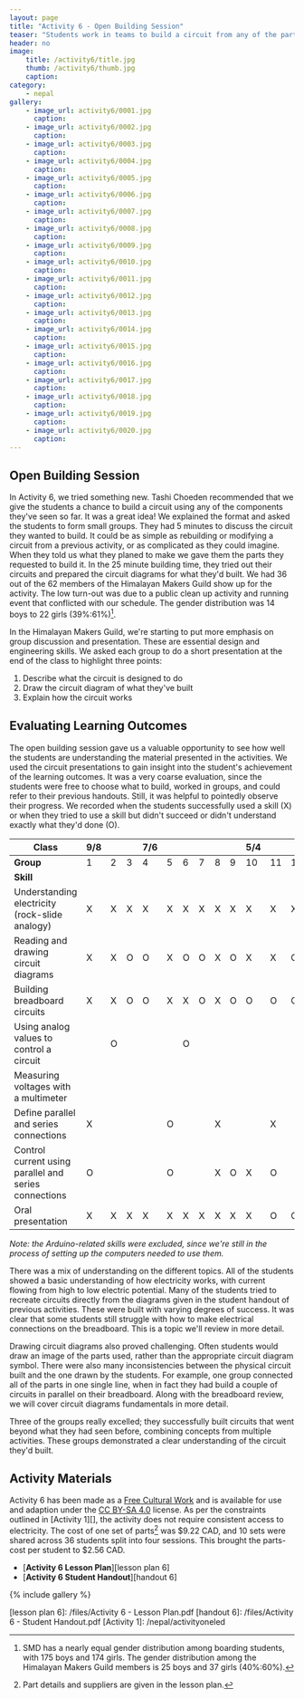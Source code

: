 ```yaml
---
layout: page
title: "Activity 6 - Open Building Session"
teaser: "Students work in teams to build a circuit from any of the parts they've seen so far, and we do a coarse evaluation of the learning outcomes."
header: no
image: 
    title: /activity6/title.jpg
    thumb: /activity6/thumb.jpg
    caption: 
category:
    - nepal
gallery:
    - image_url: activity6/0001.jpg
      caption: 
    - image_url: activity6/0002.jpg
      caption: 
    - image_url: activity6/0003.jpg
      caption:    
    - image_url: activity6/0004.jpg
      caption: 
    - image_url: activity6/0005.jpg
      caption: 
    - image_url: activity6/0006.jpg
      caption: 
    - image_url: activity6/0007.jpg
      caption: 
    - image_url: activity6/0008.jpg
      caption:
    - image_url: activity6/0009.jpg
      caption:
    - image_url: activity6/0010.jpg
      caption:
    - image_url: activity6/0011.jpg
      caption:
    - image_url: activity6/0012.jpg
      caption:
    - image_url: activity6/0013.jpg
      caption:
    - image_url: activity6/0014.jpg
      caption:
    - image_url: activity6/0015.jpg
      caption:
    - image_url: activity6/0016.jpg
      caption:  
    - image_url: activity6/0017.jpg
      caption:
    - image_url: activity6/0018.jpg
      caption:
    - image_url: activity6/0019.jpg
      caption:
    - image_url: activity6/0020.jpg
      caption:   
---
```


## Open Building Session

In Activity 6, we tried something new. Tashi Choeden recommended that we give the students a chance to build a circuit using any of the components they've seen so far. It was a great idea! We explained the format and asked the students to form small groups. They had 5 minutes to discuss the circuit they wanted to build. It could be as simple as rebuilding or modifying a circuit from a previous activity, or as complicated as they could imagine. When they told us what they planed to make we gave them the parts they requested to build it. In the 25 minute building time, they tried out their circuits and prepared the circuit diagrams for what they'd built. We had 36 out of the 62 members of the Himalayan Makers Guild show up for the activity. The low turn-out was due to a public clean up activity and running event that conflicted with our schedule. The gender distribution was 14 boys to 22 girls (39%:61%)[^1].

In the Himalayan Makers Guild, we're starting to put more emphasis on group discussion and presentation. These are essential design and engineering skills. We asked each group to do a short presentation at the end of the class to highlight three points:

1. Describe what the circuit is designed to do
1. Draw the circuit diagram of what they've built
3. Explain how the circuit works

## Evaluating Learning Outcomes

The open building session gave us a valuable opportunity to see how well the students are understanding the material presented in the activities. We used the circuit presentations to gain insight into the student's achievement of the learning outcomes. It was a very coarse evaluation, since the students were free to choose what to build, worked in groups, and could refer to their previous handouts. Still, it was helpful to pointedly observe their progress. We recorded when the students successfully used a skill (X) or when they tried to use a skill but didn't succeed or didn't understand exactly what they'd done (O).

| **Class**                                               | 9/8     |         |         | 7/6     |         |         |         |         |         | 5/4     |         |         |         |
|---------------------------------------------------------|---------|---------|---------|---------|---------|---------|---------|---------|---------|---------|---------|---------|---------|
| **Group**                                               | 1       | 2       | 3       | 4       | 5       | 6       | 7       | 8       | 9       | 10      | 11      | 12      | 13      |
| **Skill**                                               |         |         |         |         |         |         |         |         |         |         |         |         |         |
| Understanding   electricity (rock-slide analogy)        |    X    |    X    |    X    |    X    |    X    |    X    |    X    |    X    |    X    |    X    |    X    |    X    |    X    |
| Reading and drawing circuit diagrams                    |    X    |    X    |    O    |    O    |    X    |    O    |    O    |    X    |    O    |    X    |    X    |    O    |    O    |
| Building breadboard circuits                            |    X    |    X    |    O    |    O    |    X    |    X    |    O    |    X    |    O    |    O    |    O    |    O    |    O    |
| Using analog values   to control a circuit              |         |    O    |         |         |         |    O    |         |         |         |         |         |         |         |
| Measuring voltages with a multimeter                    |         |         |         |         |         |         |         |         |         |         |         |         |         |
| Define parallel and series connections                  |    X    |         |         |         |    O    |         |         |    X    |         |         |    X    |         |         |
| Control current using parallel and series   connections |    O    |         |         |         |    O    |         |         |    X    |    O    |    X    |    O    |         |         |
| Oral presentation                                       |    X    |    X    |    X    |    X    |    X    |    X    |    X    |    X    |    X    |    X    |    O    |    O    |    O    |

_Note: the Arduino-related skills were excluded, since we're still in the process of setting up the computers needed to use them._

There was a mix of understanding on the different topics. All of the students showed a basic understanding of how electricity works, with current flowing from high to low electric potential. Many of the students tried to recreate circuits directly from the diagrams given in the student handout of previous activities. These were built with varying degrees of success. It was clear that some students still struggle with how to make electrical connections on the breadboard. This is a topic we'll review in more detail.

Drawing circuit diagrams also proved challenging. Often students would draw an image of the parts used, rather than the appropriate circuit diagram symbol. There were also many inconsistencies between the physical circuit built and the one drawn by the students. For example, one group connected all of the parts in one single line, when in fact they had build a couple of circuits in parallel on their breadboard. Along with the breadboard review, we will cover circuit diagrams fundamentals in more detail.

Three of the groups really excelled; they successfully built circuits that went beyond what they had seen before, combining concepts from multiple activities. These groups demonstrated a clear understanding of the circuit they'd built.

## Activity Materials

Activity 6 has been made as a [Free Cultural Work][] and is available for use and adaption under the [CC BY-SA 4.0][] license. As per the constraints outlined in [Activity 1][], the activity does not require consistent access to electricity. The cost of one set of parts[^2] was $9.22 CAD, and 10 sets were shared across 36 students split into four sessions. This brought the parts-cost per student to $2.56 CAD.

*	[**Activity 6 Lesson Plan**][lesson plan 6]
*	[**Activity 6 Student Handout**][handout 6]

{% include gallery %}

[^1]: SMD has a nearly equal gender distribution among boarding students, with 175 boys and 174 girls. The gender distribution among the Himalayan Makers Guild members is 25 boys and 37 girls (40%:60%).
[^2]: Part details and suppliers are given in the lesson plan.

[CC BY-SA 4.0]: https://creativecommons.org/licenses/by-sa/4.0/
[Free Cultural Work]: https://creativecommons.org/share-your-work/public-domain/freeworks/
[lesson plan 6]: /files/Activity 6 - Lesson Plan.pdf
[handout 6]: /files/Activity 6 - Student Handout.pdf
[Activity 1]: /nepal/activityoneled